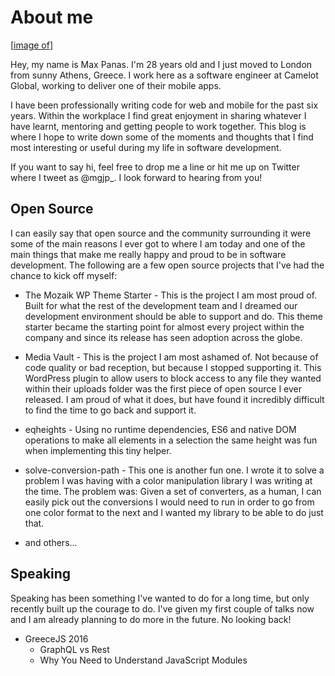 # About me

[[image of](me)]

Hey, my name is Max Panas. I'm 28 years old and I just
moved to London from sunny Athens, Greece. I work here as a
software engineer at Camelot Global, working to deliver one
of their mobile apps.

I have been professionally writing code for web and mobile 
for the past six years. Within the workplace I find great
enjoyment in sharing whatever I have learnt, mentoring and
getting people to work together. This blog is where I hope
to write down some of the moments and thoughts that I find
most interesting or useful during my life in software
development.

If you want to say hi, feel free to drop me a line or hit
me up on Twitter where I tweet as @mgjp_. I look forward to
hearing from you!

## Open Source

I can easily say that open source and the community 
surrounding it were some of the main reasons I ever got to
where I am today and one of the main things that make me 
really happy and proud to be in software development. The 
following are a few open source projects that I've had the
chance to kick off myself:

- The Mozaik WP Theme Starter - This is the project I am 
  most proud of. Built for what the rest of the development
  team and I dreamed our development environment should be
  able to support and do. This theme starter became the
  starting point for almost every project within the 
  company and since its release has seen adoption across
  the globe.

- Media Vault - This is the project I am most ashamed of.
  Not because of code quality or bad reception, but because
  I stopped supporting it. This WordPress plugin to allow
  users to block access to any file they wanted within
  their uploads folder was the first piece of open source I
  ever released. I am proud of what it does, but have found
  it incredibly difficult to find the time to go back and
  support it.

- eqheights - Using no runtime dependencies, ES6 and native
  DOM operations to make all elements in a selection the
  same height was fun when implementing this tiny helper.

- solve-conversion-path - This one is another fun one. I 
  wrote it to solve a problem I was having with a color
  manipulation library I was writing at the time. The 
  problem was: Given a set of converters, as a human, I 
  can easily pick out the conversions I would need to run
  in order to go from one color format to the next and I
  wanted my library to be able to do just that.

- and others...

## Speaking

Speaking has been something I've wanted to do for a long
time, but only recently built up the courage to do. I've
given my first couple of talks now and I am already 
planning to do more in the future. No looking back!

- GreeceJS 2016
  - GraphQL vs Rest
  - Why You Need to Understand JavaScript Modules
